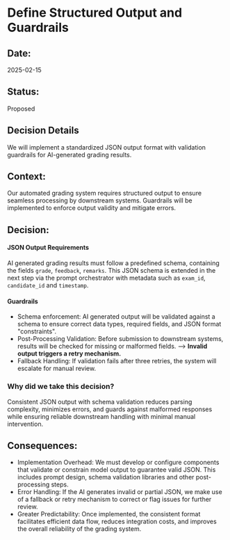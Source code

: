 # Define Structured Output and Guardrails

## Date:
2025-02-15

## Status:
Proposed

## Decision Details
We will implement a standardized JSON output format with validation guardrails for AI-generated grading results.

## Context:
Our automated grading system requires structured output to ensure seamless processing by downstream systems. Guardrails will be implemented to enforce output validity and mitigate errors.

## Decision:
#### JSON Output Requirements
AI generated grading results must follow a predefined schema, containing the fields `grade`, `feedback`, `remarks`. This JSON schema is extended in the next step via the prompt orchestrator with metadata such as `exam_id`, `candidate_id` and `timestamp`.
#### Guardrails
- Schema enforcement: AI generated output will be validated against a schema to ensure correct data types, required fields, and JSON format "constraints".
- Post-Processing Validation: Before submission to downstream systems, results will be checked for missing or malformed fields. --> **Invalid output triggers a retry mechanism.**
- Fallback Handling: If validation fails after three retries, the system will escalate for manual review.

### Why did we take this decision?
Consistent JSON output with schema validation reduces parsing complexity, minimizes errors, and guards against malformed responses while ensuring reliable downstream handling with minimal manual intervention.

## Consequences:
- Implementation Overhead: We must develop or configure components that validate or constrain model output to guarantee valid JSON. This includes prompt design, schema validation libraries and other post-processing steps.
- Error Handling: If the AI generates invalid or partial JSON, we make use of a fallback or retry mechanism to correct or flag issues for further review.
- Greater Predictability: Once implemented, the consistent format facilitates efficient data flow, reduces integration costs, and improves the overall reliability of the grading system.
